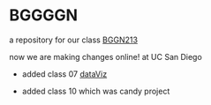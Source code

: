 # BGGGGN
a repository for our class [BGGN213](https://bioboot.github.io/bggn213_W23/)

now we are making changes online! at UC San Diego

- added class 07 [dataViz](https://github.com/dairabel92/bggn213_github/blob/main/class07/class07lab.pdf)

- added class 10 which was candy project
